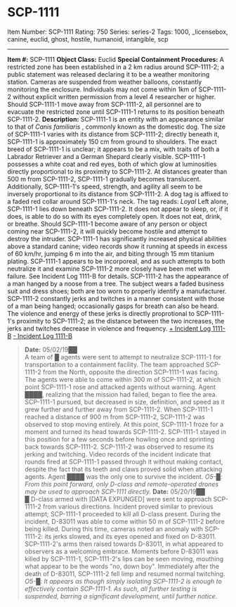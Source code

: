 # SCP-1111
Item Number: SCP-1111
Rating: 750
Series: series-2
Tags: 1000, _licensebox, canine, euclid, ghost, hostile, humanoid, intangible, scp

---

**Item #:** SCP-1111
**Object Class:** Euclid
**Special Containment Procedures:** A restricted zone has been established in a 2 km radius around SCP-1111-2; a public statement was released declaring it to be a weather monitoring station. Cameras are suspended from weather balloons, constantly monitoring the enclosure. Individuals may not come within 1km of SCP-1111-2 without explicit written permission from a level 4 researcher or higher. Should SCP-1111-1 move away from SCP-1111-2, all personnel are to evacuate the restricted zone until SCP-1111-1 returns to its position beneath SCP-1111-2.
**Description:** SCP-1111-1 is an entity with an appearance similar to that of _Canis familiaris_ , commonly known as the domestic dog. The size of SCP-1111-1 varies with its distance from SCP-1111-2; directly beneath it, SCP-1111-1 is approximately 150 cm from ground to shoulders. The exact breed of SCP-1111-1 is unclear; it appears to be a mix, with traits of both a Labrador Retriever and a German Shepard clearly visible. SCP-1111-1 possesses a white coat and red eyes, both of which glow at luminosities directly proportional to its proximity to SCP-1111-2. At distances greater than 500 m from SCP-1111-2, SCP-1111-1 gradually becomes translucent. Additionally, SCP-1111-1's speed, strength, and agility all seem to be inversely proportional to its distance from SCP-1111-2.
A dog tag is affixed to a faded red collar around SCP-1111-1's neck. The tag reads:
_Loyal_
Left alone, SCP-1111-1 lies down beneath SCP-1111-2. It does not appear to sleep, or, if it does, is able to do so with its eyes completely open. It does not eat, drink, or breathe.
Should SCP-1111-1 become aware of any person or object coming near SCP-1111-2, it will quickly become hostile and attempt to destroy the intruder. SCP-1111-1 has significantly increased physical abilities above a standard canine; video records show it running at speeds in excess of 60 km/hr, jumping 6 m into the air, and biting through 15 mm titanium plating. SCP-1111-1 appears to be incorporeal, and as such attempts to both neutralize it and examine SCP-1111-2 more closely have been met with failure. See Incident Log 1111-B for details.
SCP-1111-2 has the appearance of a man hanged by a noose from a tree. The subject wears a faded business suit and dress shoes; both are too worn to properly identify a manufacturer. SCP-1111-2 constantly jerks and twitches in a manner consistent with those of a man being hanged; occasionally gasps for breath can also be heard. The violence and energy of these jerks is directly proprotional to SCP-1111-1's proximity to SCP-1111-2; as the distance between the two increases, the jerks and twitches decrease in violence and frequency.
[\+ Incident Log 1111-B](javascript:;)
[\- Incident Log 1111-B](javascript:;)
> **Date:** 05/02/19██  
>  A team of █ agents were sent to attempt to neutralize SCP-1111-1 for transportation to a containment facility. The team approached SCP-1111-2 from the North, opposite the direction SCP-1111-1 was facing. The agents were able to come within 300 m of SCP-1111-2, at which point SCP-1111-1 rose and attacked agents without warning.
> Agent ████, realizing that the mission had failed, began to flee the area. SCP-1111-1 pursued, but decreased in size, definition, and speed as it grew further and further away from SCP-1111-2. When SCP-1111-1 reached a distance of 900 m from SCP-1111-2, SCP-1111-2 was observed to stop moving entirely. At this point, SCP-1111-1 froze for a moment and turned its head towards SCP-1111-2. SCP-1111-1 stayed in this position for a few seconds before howling once and sprinting back towards SCP-1111-2. SCP-1111-2 was observed to resume its jerking and twitching.
> Video records of the incident indicate that rounds fired at SCP-1111-1 passed through it without making contact, despite the fact that its teeth and claws proved solid when attacking agents. Agent ████ was the only one to survive the incident.
> _O5-█: From this point forward, only D-class and remote-operated drones may be used to approach SCP-1111 directly._
> **Date:** 05/20/19██  
>  █ D-class armed with [DATA EXPUNGED] were sent to approach SCP-1111-2 from various directions. Incident proved similar to previous attempt; SCP-1111-1 proceeded to kill all D-class present.
> During the incident, D-83011 was able to come within 50 m of SCP-1111-2 before being killed. During this time, cameras noted an anomaly with SCP-1111-2: its jerks slowed, and its eyes opened and fixed on D-83011. SCP-1111-2's arms then raised towards D-83011, in what appeared to observers as a welcoming embrace. Moments before D-83011 was killed by SCP-1111-1, SCP-1111-2's lips can be seen moving, mouthing what appear to be the words "no, down boy". Immediately after the death of D-83011, SCP-1111-2 fell limp and resumed normal twitching.
> _O5-█: It appears as though simply isolating SCP-1111-2 is enough to effectively contain SCP-1111-1. As such, all further testing is suspended, barring a significant development, until further notice._